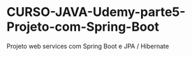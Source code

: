 # CURSO-JAVA-Udemy-parte5-Projeto-com-Spring-Boot

Projeto web services com Spring Boot e JPA / Hibernate
